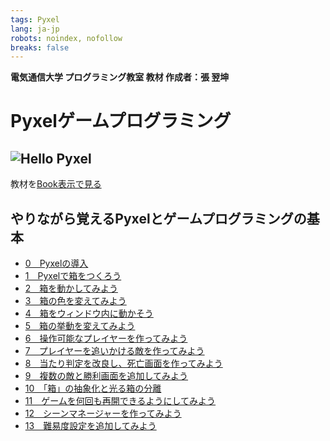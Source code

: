 ```yaml
---
tags: Pyxel
lang: ja-jp
robots: noindex, nofollow
breaks: false
---
```


<b>電気通信大学 プログラミング教室 教材 作成者：張 翌坤 </b>

Pyxelゲームプログラミング
===
![Hello Pyxel](https://github.com/kitao/pyxel/raw/master/pyxel/examples/screenshots/01_hello_pyxel.gif)
---
教材を[<i class="fa fa-book"></i>Book表示で見る](https://hackmd.io/@uecpg/pyxel_game_programming)


やりながら覚えるPyxelとゲームプログラミングの基本
---
- [0　Pyxelの導入](https://hackmd.io/@uecpg/pyxel_for_beginner_00)
- [1　Pyxelで箱をつくろう](https://hackmd.io/@uecpg/pyxel_for_beginner_01)
- [2　箱を動かしてみよう](https://hackmd.io/@uecpg/pyxel_for_beginner_02)
- [3　箱の色を変えてみよう](https://hackmd.io/@uecpg/pyxel_for_beginner_03)
- [4　箱をウィンドウ内に動かそう](https://hackmd.io/@uecpg/pyxel_for_beginner_04)
- [5　箱の挙動を変えてみよう](https://hackmd.io/@uecpg/pyxel_for_beginner_05)
- [6　操作可能なプレイヤーを作ってみよう](https://hackmd.io/@uecpg/pyxel_for_beginner_06)
- [7　プレイヤーを追いかける敵を作ってみよう](https://hackmd.io/@uecpg/pyxel_for_beginner_07)
- [8　当たり判定を改良し、死亡画面を作ってみよう](https://hackmd.io/@uecpg/pyxel_for_beginner_08)
- [9　複数の敵と勝利画面を追加してみよう](https://hackmd.io/@uecpg/pyxel_for_beginner_09)
- [10　「箱」の抽象化と光る箱の分離](https://hackmd.io/@uecpg/pyxel_for_beginner_10)
- [11　ゲームを何回も再開できるようにしてみよう](https://hackmd.io/@uecpg/pyxel_for_beginner_11)
- [12　シーンマネージャーを作ってみよう](https://hackmd.io/@uecpg/pyxel_for_beginner_12)
- [13　難易度設定を追加してみよう](https://hackmd.io/@uecpg/pyxel_for_beginner_13)




